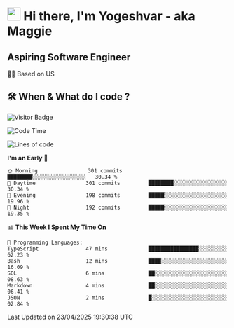 <h1><img src="https://emojis.slackmojis.com/emojis/images/1531849430/4246/blob-sunglasses.gif?1531849430" width="30"/> Hi there, I'm Yogeshvar - aka Maggie</h1>

## Aspiring Software Engineer
🏂🏻  Based on US 

## 🛠 When & What do I code ?  

![Visitor Badge](https://visitor-badge.feriirawann.repl.co?username=yogeshvar&repo=yogeshvar&label=Visitors&style=plastic&color=%23457BFF&contentType=svg)

<!--START_SECTION:waka-->
![Code Time](http://img.shields.io/badge/Code%20Time-2%2C929%20hrs%201%20min-blue)

![Lines of code](https://img.shields.io/badge/From%20Hello%20World%20I%27ve%20Written-3.9%20million%20lines%20of%20code-blue)

**I'm an Early 🐤** 

```text
🌞 Morning                301 commits         ████████░░░░░░░░░░░░░░░░░   30.34 % 
🌆 Daytime                301 commits         ████████░░░░░░░░░░░░░░░░░   30.34 % 
🌃 Evening                198 commits         █████░░░░░░░░░░░░░░░░░░░░   19.96 % 
🌙 Night                  192 commits         █████░░░░░░░░░░░░░░░░░░░░   19.35 % 
```


📊 **This Week I Spent My Time On** 

```text
💬 Programming Languages: 
TypeScript               47 mins             ████████████████░░░░░░░░░   62.23 % 
Bash                     12 mins             ████░░░░░░░░░░░░░░░░░░░░░   16.09 % 
SQL                      6 mins              ██░░░░░░░░░░░░░░░░░░░░░░░   08.63 % 
Markdown                 4 mins              ██░░░░░░░░░░░░░░░░░░░░░░░   06.41 % 
JSON                     2 mins              █░░░░░░░░░░░░░░░░░░░░░░░░   02.84 % 
```


 Last Updated on 23/04/2025 19:30:38 UTC
<!--END_SECTION:waka-->
